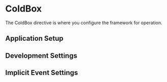 # ColdBox
The ColdBox directive is where you configure the framework for operation.  

## Application Setup

## Development Settings

## Implicit Event Settings